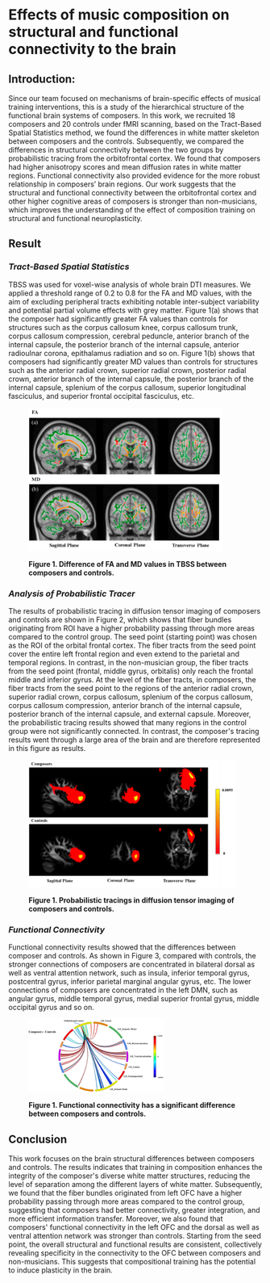 # Effects of music composition on structural and functional connectivity to the brain 



## Introduction: 

Since our team focused on mechanisms of brain-specific effects of musical training interventions, this is a study of the hierarchical structure of the functional brain systems of composers. In this work, we recruited 18 composers and 20 controls under fMRI scanning, based on the Tract-Based Spatial Statistics method, we found the differences in white matter skeleton between composers and the controls. Subsequently, we compared the differences in structural connectivity between the two groups by probabilistic tracing from the orbitofrontal cortex. We found that composers had higher anisotropy scores and mean diffusion rates in white matter regions. Functional connectivity also provided evidence for the more robust relationship in composers’ brain regions. Our work suggests that the structural and functional connectivity between the orbitofrontal cortex and other higher cognitive areas of composers is stronger than non-musicians, which improves the understanding of the effect of composition training on structural and functional neuroplasticity.

 

 

## Result

### *Tract-Based Spatial Statistics*

TBSS was used for voxel-wise analysis of whole brain DTI measures. We applied a threshold range of 0.2 to 0.8 for the FA and MD values, with the aim of excluding peripheral tracts exhibiting notable inter-subject variability and potential partial volume effects with grey matter. Figure 1(a) shows that the composer had significantly greater FA values than controls for structures such as the corpus callosum knee, corpus callosum trunk, corpus callosum compression, cerebral peduncle, anterior branch of the internal capsule, the posterior branch of the internal capsule, anterior radioulnar corona, epithalamus radiation and so on. Figure 1(b) shows that composers had significantly greater MD values than controls for structures such as the anterior radial crown, superior radial crown, posterior radial crown, anterior branch of the internal capsule, the posterior branch of the internal capsule, splenium of the corpus callosum, superior longitudinal fasciculus, and superior frontal occipital fasciculus, etc.

<figure>
	<p><img src = "TBSS.png" style = "zoom:40%" /></p>
	<figcaption>
        <strong> Figure 1. Difference of FA and MD values in TBSS between composers and controls. </strong>
    </figcaption>
</figure>

### *Analysis of Probabilistic Tracer* 

The results of probabilistic tracing in diffusion tensor imaging of composers and controls are shown in Figure 2, which shows that fiber bundles originating from ROI have a higher probability passing through more areas compared to the control group. The seed point (starting point) was chosen as the ROI of the orbital frontal cortex. The fiber tracts from the seed point cover the entire left frontal region and even extend to the parietal and temporal regions. In contrast, in the non-musician group, the fiber tracts from the seed point (frontal, middle gyrus, orbitalis) only reach the frontal middle and inferior gyrus. At the level of the fiber tracts, in composers, the fiber tracts from the seed point to the regions of the anterior radial crown, superior radial crown, corpus callosum, splenium of the corpus callosum, corpus callosum compression, anterior branch of the internal capsule, posterior branch of the internal capsule, and external capsule. Moreover, the probabilistic tracing results showed that many regions in the control group were not significantly connected. In contrast, the composer's tracing results went through a large area of the brain and are therefore represented in this figure as results.

<figure>
	<p><img src = "Probabilistic Tracer.png" style = "zoom:40%" /></p>
	<figcaption>
        <strong> Figure 1. Probabilistic tracings in diffusion tensor imaging of composers and controls. </strong>
    </figcaption>
</figure>


### *Functional Connectivity* 

Functional connectivity results showed that the differences between composer and controls. As shown in Figure 3, compared with controls, the stronger connections of composers are concentrated in bilateral dorsal as well as ventral attention network, such as insula, inferior temporal gyrus, postcentral gyrus, inferior parietal marginal angular gyrus, etc. The lower connections of composers are concentrated in the left DMN, such as angular gyrus, middle temporal gyrus, medial superior frontal gyrus, middle occipital gyrus and so on.

<figure>
	<p><img src = "Functional Connectivity.png" style = "zoom:40%" /></p>
	<figcaption>
        <strong> Figure 1. Functional connectivity has a significant difference between composers and controls. </strong>
    </figcaption>
</figure>

## Conclusion

This work focuses on the brain structural differences between composers and controls. The results indicates that training in composition enhances the integrity of the composer's diverse white matter structures, reducing the level of separation among the different layers of white matter. Subsequently, we found that the fiber bundles originated from left OFC have a higher probability passing through more areas compared to the control group, suggesting that composers had better connectivity, greater integration, and more efficient information transfer. Moreover, we also found that composers' functional connectivity in the left OFC and the dorsal as well as ventral attention network was stronger than controls. Starting from the seed point, the overall structural and functional results are consistent, collectively revealing specificity in the connectivity to the OFC between composers and non-musicians. This suggests that compositional training has the potential to induce plasticity in the brain.

 

